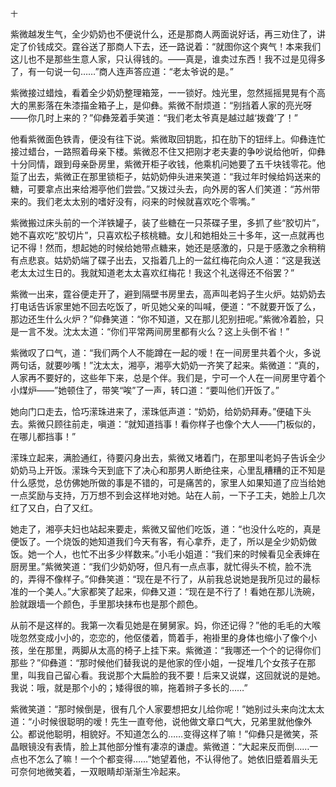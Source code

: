     十 

   紫微越发生气，全少奶奶也不便说什么，还是那商人两面说好话，再三劝住了，讲定了价钱成交。霆谷送了那商人下去，还一路说着：“就图你这个爽气！本来我们这儿也不是那些生意人家，只认得钱的。——真是，谁卖过东西！我不过是见得多了，有一句说一句……”商人连声答应道：“老太爷说的是。”

   紫微接过蜡烛，看着全少奶奶整理箱笼，一一锁好。烛光里，忽然摇摇晃晃有个高大的黑影落在朱漆描金箱子上，是仰彝。紫微不耐烦道：“别挡着人家的亮光呀——你几时上来的？”仰彝笼着手笑道：“我们老太爷真是越过越‘拨聋’了！”

   他看紫微面色铁青，便没有往下说。紫微取回钥匙，扣在肋下的钮绊上。仰彝连忙接过蜡台，一路照着母亲下楼。紫微忍不住又把刚才老夫妻的争吵说给他听，仰彝十分同情，跟到母亲卧房里，紫微开柜子收钱，他乘机问她要了五千块钱零花。他踅了出去，紫微正在那里锁柜子，姑奶奶伸头进来笑道：“我过年时候给妈送来的糖，可要拿点出来给湘亭他们尝尝。”又拨过头去，向外房的客人们笑道：“苏州带来的。我们老太太别的嗜好没有，闷来的时候就喜欢吃个零嘴。”

   紫微搬过床头前的一个洋铁罐子，装了些糖在一只茶碟子里，多抓了些“胶切片”，她不喜欢吃“胶切片”，只喜欢松子核桃糖。女儿和她相处三十多年，这一点就再也记不得！然而，想起她的时候给她带点糖来，她还是感激的，只是于感激之余稍稍有点悲哀。姑奶奶端了碟子出去，又指着几上的一盆红梅花向众人道：“这是我送老太太过生日的。我就知道老太太喜欢红梅花！我这个礼送得还不俗罢？”

   紫微一出来，霆谷便走开了，避到隔壁书房里去，高声叫老妈子生火炉。姑奶奶去打电话告诉家里她不回去吃饭了，听见她父亲的叫喊，便道：“不就要开饭了么，那边还生什么火炉？”仰彝笑道：“你不知道，又在那儿犯别扭呢。”紫微冷着脸，只是一言不发。沈太太道：“你们平常两间房里都有火么？这上头倒不省！”

   紫微叹了口气，道：“我们两个人不能蹲在一起的嗳！在一间房里共着个火，多说两句话，就要吵嘴！”沈太太，湘亭，湘亭大奶奶一齐笑了起来。紫微道：“真的，人家再不要好的，这些年下来，总是个伴。我们是，宁可一个人在一间房里守着个小煤炉——”她顿住了，带笑“唉”了一声，转口道：“要叫他们开饭了。”

   她向门口走去，恰巧潆珠进来了，潆珠低声道：“奶奶，给奶奶拜寿。”便磕下头去。紫微只顾往前走，嗔道：“就知道挡事！看你样子也像个大人——门板似的，在哪儿都挡事！”

   潆珠立起来，满脸通红，待要闪身出去，紫微又堵着门，在那里叫老妈子告诉全少奶奶马上开饭。潆珠今天到底下了决心和那男人断绝往来，心里乱糟糟的正不知是什么感觉，总仿佛她所做的事是不错的，可是痛苦的，家里人如果知道了应当给她一点奖励与支持，万万想不到会这样地对她。站在人前，一下子工夫，她脸上几次红了又白，白了又红。

   她走了，湘亭夫妇也站起来要走，紫微又留他们吃饭，道：“也没什么吃的，真是便饭了。一个烧饭的她知道我们今天有客，有心拿乔，走了，所以是全少奶奶做饭。她一个人，也忙不出多少样数来。”小毛小姐道：“我们来的时候看见全表婶在厨房里。”紫微笑道：“我们少奶奶呀，但凡有一点点事，就忙得头不梳，脸不洗的，弄得不像样子。”仰彝笑道：“现在是不行了，从前我总说她是我所见过的最标准的一个美人。”大家都笑了起来，仰彝又道：“现在是不行了！看她在那儿洗碗，脸就跟墙一个颜色，手里那块抹布也是那个颜色。

   从前不是这样的。我第一次看见她是在舅舅家。妈，你还记得？”他的毛毛的大喉咙忽然变成小小的，恋恋的，他伛偻着，筒着手，袍褂里的身体也缩小了像个小孩，坐在那里，两脚从太高的椅子上挂下来。紫微道：“我哪还一个个的记得你们那些？”仰彝道：“那时候他们替我说的是他家的侄小姐，一捉堆几个女孩子在那里，叫我自己留心看。我说那个大扁脸的我不要！后来又说媒，这回就说的是她。我说：哦，就是那个小的；矮得很的嘛，拖着辫子多长的……”

   紫微笑道：“那时候倒是，很有几个人家要想把女儿给你呢！”她别过头来向沈太太道：“小时候很聪明的嗳！先生一直夸他，说他做文章口气大，兄弟里就他像外公。都说他聪明，相貌好。不知道怎么的……变得这样了嘛！”仰彝只是微笑，茶晶眼镜没有表情，脸上其他部分惟有凄凉的谦虚。紫微道：“大起来反而倒……一点也不怎么了嘛！一个个都变得……”她望着他，不认得他了。她依旧蹙着眉头无可奈何地微笑着，一双眼睛却渐渐生冷起来。

